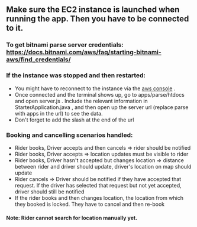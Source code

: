 ## Make sure the EC2 instance is launched when running the app. Then you have to be connected to it. 

### To get bitnami parse server credentials: https://docs.bitnami.com/aws/faq/starting-bitnami-aws/find_credentials/

### If the instance was stopped and then restarted:
 - You might have to reconnect to the instance via the [aws console](https://docs.aws.amazon.com/AWSEC2/latest/UserGuide/putty.html?icmpid=docs_ec2_console) . 
 - Once connected and the terminal shows up, go to apps/parse/htdocs and open server.js . Include the relevant information in StarterApplication.java , and then open up the server url (replace parse with apps in the url) to see the data. 
 - Don't forget to add the slash at the end of the url 

### Booking and cancelling scenarios handled: 
 - Rider books, Driver accepts and then cancels => rider should be notified
 - Rider books, Driver accepts => location updates must be visible to rider
 - Rider books, Driver hasn't accepted but changes location => distance between rider and driver should update, driver's location on map should update
 - Rider cancels => Driver should be notified if they have accepted that request. If the driver has selected that request but not yet accepted, driver should still be notified
- If the rider books and then changes location, the location from which they booked is locked. They have to cancel and then re-book


#### Note: Rider cannot search for location manually yet.